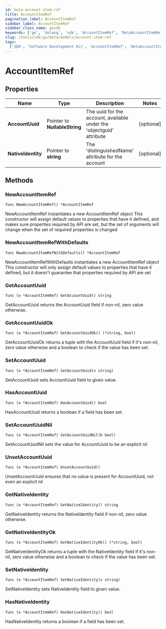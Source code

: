 ```yaml
---
id: beta-account-item-ref
title: AccountItemRef
pagination_label: AccountItemRef
sidebar_label: AccountItemRef
sidebar_class_name: gosdk
keywords: ['go', 'Golang', 'sdk', 'AccountItemRef', 'BetaAccountItemRef']
slug: /tools/sdk/go/beta/models/account-item-ref
tags:
  ['SDK', 'Software Development Kit', 'AccountItemRef', 'BetaAccountItemRef']
---
```


# AccountItemRef

## Properties

| Name | Type | Description | Notes |
| --- | --- | --- | --- |
| **AccountUuid** | Pointer to **NullableString** | The uuid for the account, available under the 'objectguid' attribute | [optional] |
| **NativeIdentity** | Pointer to **string** | The 'distinguishedName' attribute for the account | [optional] |

## Methods

### NewAccountItemRef

`func NewAccountItemRef() *AccountItemRef`

NewAccountItemRef instantiates a new AccountItemRef object This constructor will assign default values to properties that have it defined, and makes sure properties required by API are set, but the set of arguments will change when the set of required properties is changed

### NewAccountItemRefWithDefaults

`func NewAccountItemRefWithDefaults() *AccountItemRef`

NewAccountItemRefWithDefaults instantiates a new AccountItemRef object This constructor will only assign default values to properties that have it defined, but it doesn't guarantee that properties required by API are set

### GetAccountUuid

`func (o *AccountItemRef) GetAccountUuid() string`

GetAccountUuid returns the AccountUuid field if non-nil, zero value otherwise.

### GetAccountUuidOk

`func (o *AccountItemRef) GetAccountUuidOk() (*string, bool)`

GetAccountUuidOk returns a tuple with the AccountUuid field if it's non-nil, zero value otherwise and a boolean to check if the value has been set.

### SetAccountUuid

`func (o *AccountItemRef) SetAccountUuid(v string)`

SetAccountUuid sets AccountUuid field to given value.

### HasAccountUuid

`func (o *AccountItemRef) HasAccountUuid() bool`

HasAccountUuid returns a boolean if a field has been set.

### SetAccountUuidNil

`func (o *AccountItemRef) SetAccountUuidNil(b bool)`

SetAccountUuidNil sets the value for AccountUuid to be an explicit nil

### UnsetAccountUuid

`func (o *AccountItemRef) UnsetAccountUuid()`

UnsetAccountUuid ensures that no value is present for AccountUuid, not even an explicit nil

### GetNativeIdentity

`func (o *AccountItemRef) GetNativeIdentity() string`

GetNativeIdentity returns the NativeIdentity field if non-nil, zero value otherwise.

### GetNativeIdentityOk

`func (o *AccountItemRef) GetNativeIdentityOk() (*string, bool)`

GetNativeIdentityOk returns a tuple with the NativeIdentity field if it's non-nil, zero value otherwise and a boolean to check if the value has been set.

### SetNativeIdentity

`func (o *AccountItemRef) SetNativeIdentity(v string)`

SetNativeIdentity sets NativeIdentity field to given value.

### HasNativeIdentity

`func (o *AccountItemRef) HasNativeIdentity() bool`

HasNativeIdentity returns a boolean if a field has been set.
